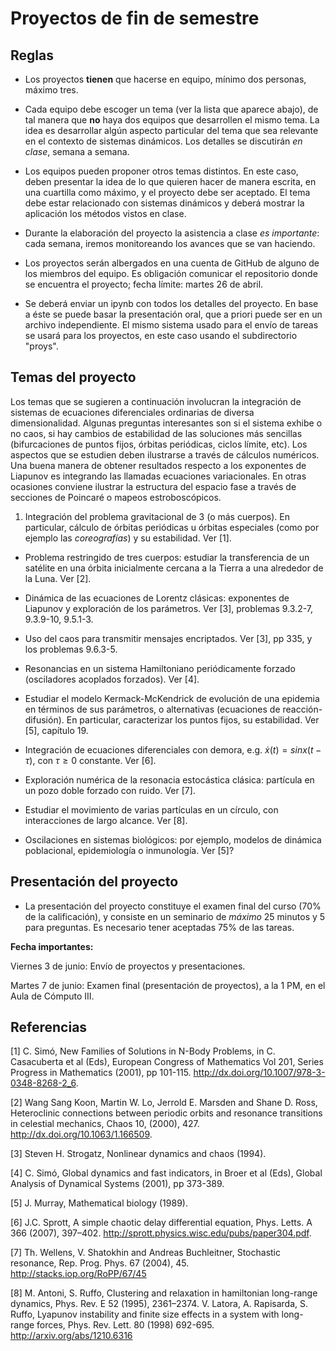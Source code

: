 # Proyectos de fin de semestre


## Reglas

- Los proyectos **tienen** que hacerse  en equipo, mínimo dos personas, máximo tres.

- Cada equipo debe escoger un tema (ver la lista que aparece abajo), de tal manera que **no** haya dos equipos que desarrollen el mismo tema. La idea es desarrollar algún aspecto particular del tema que sea relevante en el contexto de sistemas dinámicos. Los detalles se discutirán *en clase*, semana a semana.

- Los equipos pueden proponer otros temas distintos. En este caso, deben presentar la idea de lo que quieren hacer de manera escrita, en una cuartilla como máximo, y el proyecto debe ser aceptado. El tema debe estar relacionado con sistemas dinámicos y deberá mostrar la aplicación los métodos vistos en clase.

- Durante la elaboración del proyecto la asistencia a clase *es importante*: cada semana, iremos monitoreando los avances que se van haciendo.

- Los proyectos serán albergados en una cuenta de GitHub de alguno de los miembros del equipo. Es obligación comunicar el repositorio donde se encuentra el proyecto; fecha límite: martes 26 de abril.

- Se deberá enviar un ipynb con todos los detalles del proyecto. En base a éste se puede basar la presentación oral, que a priori puede ser en un archivo independiente. El mismo sistema usado para el envío de tareas se usará para los proyectos, en este caso usando el subdirectorio "proys".


## Temas del proyecto

Los temas que se sugieren a continuación involucran la integración de sistemas de ecuaciones diferenciales ordinarias de diversa dimensionalidad. Algunas preguntas interesantes son si el sistema exhibe o no caos, si hay cambios de estabilidad de las soluciones más sencillas (bifurcaciones de puntos fijos, órbitas periódicas, ciclos límite, etc). Los aspectos que se estudien deben ilustrarse a través de cálculos numéricos. Una buena manera de obtener resultados respecto a los exponentes de Liapunov es integrando las llamadas ecuaciones variacionales. En otras ocasiones conviene ilustrar la estructura del espacio fase a través de secciones de Poincaré o mapeos estroboscópicos.

1. Integración del problema gravitacional de 3 (o más cuerpos). En particular, cálculo de órbitas periódicas u órbitas especiales (como por ejemplo las *coreografías*) y su estabilidad. Ver [1].

- Problema restringido de tres cuerpos: estudiar la transferencia de un satélite en una órbita inicialmente cercana a la Tierra a una alrededor de la Luna. Ver [2].

- Dinámica de las ecuaciones de Lorentz clásicas: exponentes de Liapunov y exploración de los parámetros. Ver [3], problemas 9.3.2-7, 9.3.9-10, 9.5.1-3.

- Uso del caos para transmitir mensajes encriptados. Ver [3], pp 335, y los problemas 9.6.3-5.

- Resonancias en un sistema Hamiltoniano periódicamente forzado (osciladores acoplados forzados). Ver [4].

- Estudiar el modelo Kermack-McKendrick de evolución de una epidemia en términos de sus parámetros, o alternativas (ecuaciones de reacción-difusión). En particular, caracterizar los puntos fijos, su estabilidad. Ver [5], capítulo 19.

- Integración de ecuaciones diferenciales con demora, e.g. $\dot{x}(t) = sin x(t-τ)$, con $τ\geq 0$ constante. Ver [6].

- Exploración numérica de la resonacia estocástica clásica: partícula en un pozo doble forzado con ruido. Ver [7].

- Estudiar el movimiento de varias partículas en un círculo, con interacciones de largo alcance. Ver [8].

- Oscilaciones en sistemas biológicos: por ejemplo, modelos de dinámica poblacional, epidemiología o inmunología. Ver [5]?


## Presentación del proyecto

- La presentación del proyecto constituye el examen final del curso (70% de la calificación), y consiste en un seminario de *máximo* 25 minutos y 5 para preguntas. Es necesario tener aceptadas 75% de las tareas.


**Fecha importantes:**

Viernes 3 de junio: Envío de proyectos y presentaciones.

Martes 7 de junio: Examen final (presentación de proyectos), a la 1 PM, en el Aula de Cómputo III.


## Referencias

[1] C. Simó, New Families of Solutions in N-Body Problems, in C. Casacuberta et al (Eds), European Congress of Mathematics Vol 201, Series Progress in Mathematics (2001), pp 101-115.
http://dx.doi.org/10.1007/978-3-0348-8268-2_6.

[2] Wang Sang Koon, Martin W. Lo, Jerrold E. Marsden and Shane D. Ross, Heteroclinic connections between periodic orbits and resonance transitions in celestial mechanics, Chaos 10, (2000), 427. http://dx.doi.org/10.1063/1.166509.

[3] Steven H. Strogatz, Nonlinear dynamics and chaos (1994).

[4] C. Simó, Global dynamics and fast indicators, in Broer et al (Eds), Global Analysis of Dynamical Systems (2001), pp 373-389.

[5] J. Murray, Mathematical biology (1989).

[6] J.C. Sprott, A simple chaotic delay differential equation, Phys. Letts. A 366 (2007), 397–402.
http://sprott.physics.wisc.edu/pubs/paper304.pdf.

[7] Th. Wellens, V. Shatokhin and Andreas Buchleitner,
Stochastic resonance, Rep. Prog. Phys. 67 (2004), 45.
http://stacks.iop.org/RoPP/67/45

[8] M. Antoni, S. Ruffo, Clustering and relaxation in hamiltonian long-range dynamics, Phys. Rev. E 52 (1995), 2361–2374.
V. Latora, A. Rapisarda, S. Ruffo,
Lyapunov instability and finite size effects in a system with long-range forces, Phys. Rev. Lett. 80 (1998) 692-695. http://arxiv.org/abs/1210.6316
